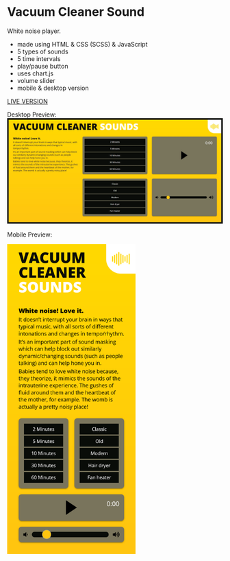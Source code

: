 # Vacuum Cleaner Sound

White noise player.

- made using HTML & CSS (SCSS) & JavaScript
- 5 types of sounds
- 5 time intervals
- play/pause button
- uses chart.js
- volume slider
- mobile & desktop version

[LIVE VERSION](https://kmkukla.github.io/vacuum-cleaner-sounds/dist/)

Desktop Preview:
![image](preview.jpg)

Mobile Preview:

<img src="preview-mobile.png" alt="mobile preview" width="300"/>
